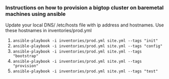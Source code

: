 ### Instructions on how to provision a bigtop cluster on baremetal machines using ansible

Update your local DNS/ /etc/hosts file with ip address and hostnames. Use these hostnames in inventories/prod.yml

1. `ansible-playbook -i inventories/prod.yml site.yml --tags "init"`
2. `ansible-playbook -i inventories/prod.yml site.yml --tags "config"`
3. `ansible-playbook -i inventories/prod.yml site.yml --tags "bootstrap"`
4. `ansible-playbook -i inventories/prod.yml site.yml --tags "provision"`
5. `ansible-playbook -i inventories/prod.yml site.yml --tags "test"`
